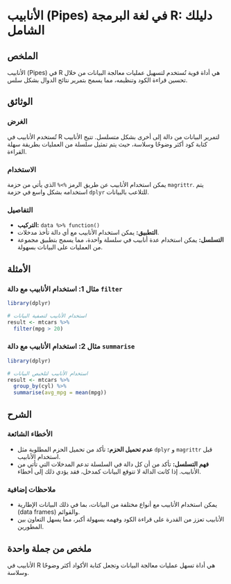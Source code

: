 <!--
Meta Description: # الأنابيب (Pipes) في لغة البرمجة R: دليلك الشامل ## الملخص الأنابيب (Pipes) في R هي أداة قوية تُستخدم لتسهيل عمليات معالجة البيانات من خلال تحسين قرا...
Meta Keywords: الأنابيب, البيانات, استخدام, دالة, يمكن
-->

# الأنابيب (Pipes) في لغة البرمجة R: دليلك الشامل

## الملخص
الأنابيب (Pipes) في R هي أداة قوية تُستخدم لتسهيل عمليات معالجة البيانات من خلال تحسين قراءة الكود وتنظيمه، مما يسمح بتمرير نتائج الدوال بشكل سلس.

## الوثائق
### الغرض
تُستخدم الأنابيب في R لتمرير البيانات من دالة إلى أخرى بشكل متسلسل. تتيح الأنابيب كتابة كود أكثر وضوحًا وسلاسة، حيث يتم تمثيل سلسلة من العمليات بطريقة سهلة القراءة.

### الاستخدام
يمكن استخدام الأنابيب عن طريق الرمز `%>%` الذي يأتي من حزمة `magrittr`. يتم استخدامه بشكل واسع في حزمة `dplyr` للتلاعب بالبيانات.

### التفاصيل
- **التركيب:** `data %>% function()`
- **التطبيق:** يمكن استخدام الأنابيب مع أي دالة تأخذ مدخلات.
- **التسلسل:** يمكن استخدام عدة أنابيب في سلسلة واحدة، مما يسمح بتطبيق مجموعة من العمليات على البيانات بسهولة.

## الأمثلة
### مثال 1: استخدام الأنابيب مع دالة `filter`
```R
library(dplyr)

# استخدام الأنابيب لتصفية البيانات
result <- mtcars %>%
  filter(mpg > 20)
```

### مثال 2: استخدام الأنابيب مع دالة `summarise`
```R
library(dplyr)

# استخدام الأنابيب لتلخيص البيانات
result <- mtcars %>%
  group_by(cyl) %>%
  summarise(avg_mpg = mean(mpg))
```

## الشرح
### الأخطاء الشائعة
- **عدم تحميل الحزم:** تأكد من تحميل الحزم المطلوبة مثل `dplyr` و `magrittr` قبل استخدام الأنابيب.
- **فهم التسلسل:** تأكد من أن كل دالة في السلسلة تدعم المدخلات التي تأتي من الأنابيب. إذا كانت الدالة لا تتوقع البيانات كمدخل، فقد يؤدي ذلك إلى أخطاء.

### ملاحظات إضافية
- يمكن استخدام الأنابيب مع أنواع مختلفة من البيانات، بما في ذلك البيانات الإطارية (data frames) والقوائم.
- الأنابيب تعزز من القدرة على قراءة الكود وفهمه بسهولة أكبر، مما يسهل التعاون بين المطورين.

## ملخص من جملة واحدة
الأنابيب في R هي أداة تسهل عمليات معالجة البيانات وتجعل كتابة الأكواد أكثر وضوحًا وسلاسة.